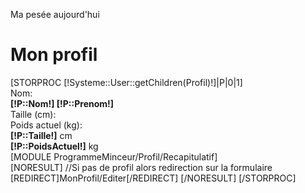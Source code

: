 <!-- page header -->

<a class="btn btn-danger btn-large pull-right" id="mapesee">Ma pesée aujourd'hui</a>
<h1 id="page-header">Mon profil</h1>	
[STORPROC [!Systeme::User::getChildren(Profil)!]|P|0|1]
<div class="fluid-container">
	<div class="well">
		<div class="row-fluid">
			<div class="span3">
				Nom:
			</div>
			<div class="span3">
				<strong>[!P::Nom!] [!P::Prenom!]</strong>
			</div>
			<div class="span3">
				Taille (cm):<br/>
				Poids actuel (kg):
			</div>
			<div class="span3">
				<strong>[!P::Taille!]</strong> cm <br />
				<strong>[!P::PoidsActuel!]</strong> kg
			</div>
		</div>
	</div>
	<div class="row-fluid">
		[MODULE ProgrammeMinceur/Profil/Recapitulatif]
	</div>
</div>
	[NORESULT]
		//Si pas de profil alors redirection sur la formulaire
		[REDIRECT]MonProfil/Editer[/REDIRECT]
	[/NORESULT]
[/STORPROC]